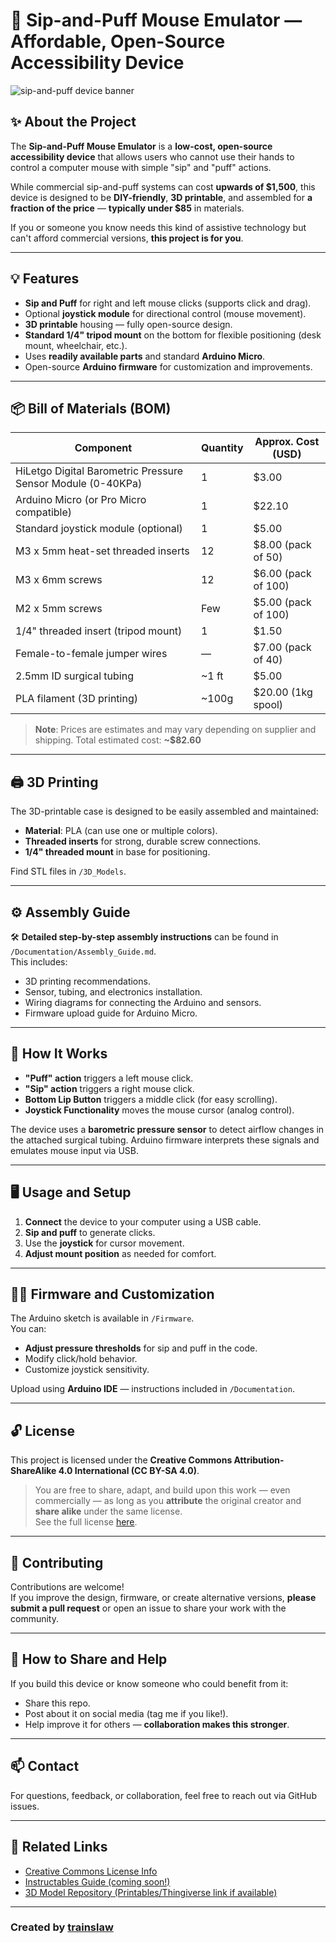 
# 🧠 Sip-and-Puff Mouse Emulator — Affordable, Open-Source Accessibility Device

![sip-and-puff device banner](banner-image-placeholder.png) <!-- Optional banner image -->

## ✨ About the Project

The **Sip-and-Puff Mouse Emulator** is a **low-cost, open-source accessibility device** that allows users who cannot use their hands to control a computer mouse with simple "sip" and "puff" actions. 

While commercial sip-and-puff systems can cost **upwards of $1,500**, this device is designed to be **DIY-friendly**, **3D printable**, and assembled for **a fraction of the price** — **typically under $85** in materials.

If you or someone you know needs this kind of assistive technology but can't afford commercial versions, **this project is for you**. 

---

## 💡 Features

- **Sip and Puff** for right and left mouse clicks (supports click and drag).
- Optional **joystick module** for directional control (mouse movement).
- **3D printable** housing — fully open-source design.
- **Standard 1/4" tripod mount** on the bottom for flexible positioning (desk mount, wheelchair, etc.).
- Uses **readily available parts** and standard **Arduino Micro**.
- Open-source **Arduino firmware** for customization and improvements.

---

## 📦 Bill of Materials (BOM)

| Component                                                    | Quantity | Approx. Cost (USD) |
|-------------------------------------------------------------|----------|-------------------|
| HiLetgo Digital Barometric Pressure Sensor Module (0-40KPa) | 1        | $3.00             |
| Arduino Micro (or Pro Micro compatible)                     | 1        | $22.10            |
| Standard joystick module (optional)                         | 1        | $5.00             |
| M3 x 5mm heat-set threaded inserts                          | 12       | $8.00 (pack of 50)|
| M3 x 6mm screws                                             | 12       | $6.00 (pack of 100)|
| M2 x 5mm screws                                             | Few      | $5.00 (pack of 100)|
| 1/4" threaded insert (tripod mount)                         | 1        | $1.50             |
| Female-to-female jumper wires                               | —        | $7.00 (pack of 40)|
| 2.5mm ID surgical tubing                                    | ~1 ft    | $5.00             |
| PLA filament (3D printing)                                  | ~100g    | $20.00 (1kg spool)|

> **Note**: Prices are estimates and may vary depending on supplier and shipping. Total estimated cost: **~$82.60**

---

## 🖨️ 3D Printing

The 3D-printable case is designed to be easily assembled and maintained:
- **Material**: PLA (can use one or multiple colors).
- **Threaded inserts** for strong, durable screw connections.
- **1/4" threaded mount** in base for positioning.

Find STL files in `/3D_Models`.

---

## ⚙️ Assembly Guide

🛠️ **Detailed step-by-step assembly instructions** can be found in `/Documentation/Assembly_Guide.md`.  
This includes:
- 3D printing recommendations.
- Sensor, tubing, and electronics installation.
- Wiring diagrams for connecting the Arduino and sensors.
- Firmware upload guide for Arduino Micro.

---

## 💨 How It Works

- **"Puff" action** triggers a left mouse click.
- **"Sip" action** triggers a right mouse click.
- **Bottom Lip Button** triggers a middle click (for easy scrolling).
- **Joystick Functionality** moves the mouse cursor (analog control).

The device uses a **barometric pressure sensor** to detect airflow changes in the attached surgical tubing. Arduino firmware interprets these signals and emulates mouse input via USB.

---

## 🖥️ Usage and Setup

1. **Connect** the device to your computer using a USB cable.
2. **Sip and puff** to generate clicks.
3. Use the **joystick** for cursor movement.
4. **Adjust mount position** as needed for comfort.

---

## 🧑‍💻 Firmware and Customization

The Arduino sketch is available in `/Firmware`.  
You can:
- **Adjust pressure thresholds** for sip and puff in the code.
- Modify click/hold behavior.
- Customize joystick sensitivity.

Upload using **Arduino IDE** — instructions included in `/Documentation`.

---

## 🔓 License

This project is licensed under the **Creative Commons Attribution-ShareAlike 4.0 International (CC BY-SA 4.0)**.

> You are free to share, adapt, and build upon this work — even commercially — as long as you **attribute** the original creator and **share alike** under the same license.  
> See the full license [here](https://creativecommons.org/licenses/by-sa/4.0/).

---

## 🤝 Contributing

Contributions are welcome!  
If you improve the design, firmware, or create alternative versions, **please submit a pull request** or open an issue to share your work with the community.

---

## 📣 How to Share and Help

If you build this device or know someone who could benefit from it:
- Share this repo.
- Post about it on social media (tag me if you like!).
- Help improve it for others — **collaboration makes this stronger**.

---

## 📫 Contact

For questions, feedback, or collaboration, feel free to reach out via GitHub issues.

---

## 🔗 Related Links

- [Creative Commons License Info](https://creativecommons.org/licenses/by-sa/4.0/)
- [Instructables Guide (coming soon!)](https://www.instructables.com/)
- [3D Model Repository (Printables/Thingiverse link if available)](https://www.printables.com/)

---

### Created by [trainslaw](https://github.com/trainslaw)

